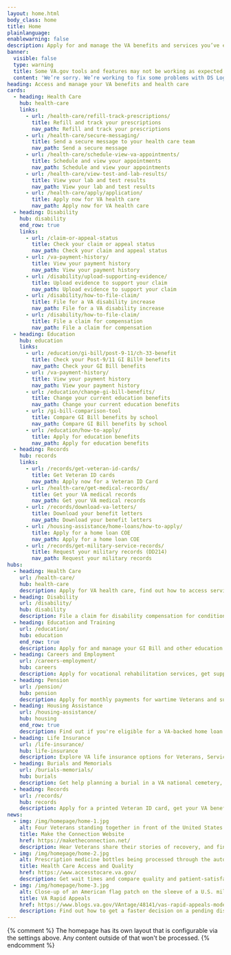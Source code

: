 ```yaml
---
layout: home.html
body_class: home
title: Home
plainlanguage:
enablewarning: false
description: Apply for and manage the VA benefits and services you’ve earned as a Veteran, Servicemember, or family member—like health care, disability, education, and more.
banner:
  visible: false
  type: warning
  title: Some VA.gov tools and features may not be working as expected
  content: 'We’re sorry. We’re working to fix some problems with DS Logon right now. Please check back later or call MyVA311 for help: <a href="tel:18446982311">1-844-698-2311</a>. If you have hearing loss, call TTY: 711.'
heading: Access and manage your VA benefits and health care
cards:
  - heading: Health Care
    hub: health-care
    links:
      - url: /health-care/refill-track-prescriptions/
        title: Refill and track your prescriptions
        nav_path: Refill and track your prescriptions
      - url: /health-care/secure-messaging/
        title: Send a secure message to your health care team
        nav_path: Send a secure message
      - url: /health-care/schedule-view-va-appointments/
        title: Schedule and view your appointments
        nav_path: Schedule and view your appointments
      - url: /health-care/view-test-and-lab-results/
        title: View your lab and test results
        nav_path: View your lab and test results
      - url: /health-care/apply/application/
        title: Apply now for VA health care
        nav_path: Apply now for VA health care
  - heading: Disability
    hub: disability
    end_row: true
    links:
      - url: /claim-or-appeal-status
        title: Check your claim or appeal status
        nav_path: Check your claim and appeal status
      - url: /va-payment-history/
        title: View your payment history
        nav_path: View your payment history
      - url: /disability/upload-supporting-evidence/
        title: Upload evidence to support your claim
        nav_path: Upload evidence to support your claim
      - url: /disability/how-to-file-claim/
        title: File for a VA disability increase
        nav_path: File for a VA disability increase
      - url: /disability/how-to-file-claim/
        title: File a claim for compensation
        nav_path: File a claim for compensation
  - heading: Education
    hub: education
    links:
      - url: /education/gi-bill/post-9-11/ch-33-benefit
        title: Check your Post-9/11 GI Bill® benefits
        nav_path: Check your GI Bill benefits
      - url: /va-payment-history/
        title: View your payment history
        nav_path: View your payment history
      - url: /education/change-gi-bill-benefits/
        title: Change your current education benefits
        nav_path: Change your current education benefits
      - url: /gi-bill-comparison-tool
        title: Compare GI Bill benefits by school
        nav_path: Compare GI Bill benefits by school
      - url: /education/how-to-apply/
        title: Apply for education benefits
        nav_path: Apply for education benefits
  - heading: Records
    hub: records
    links:
      - url: /records/get-veteran-id-cards/
        title: Get Veteran ID cards
        nav_path: Apply now for a Veteran ID Card
      - url: /health-care/get-medical-records/
        title: Get your VA medical records
        nav_path: Get your VA medical records
      - url: /records/download-va-letters/
        title: Download your benefit letters
        nav_path: Download your benefit letters
      - url: /housing-assistance/home-loans/how-to-apply/
        title: Apply for a home loan COE
        nav_path: Apply for a home loan COE
      - url: /records/get-military-service-records/
        title: Request your military records (DD214)
        nav_path: Request your military records
hubs:
  - heading: Health Care
    url: /health-care/
    hub: health-care
    description: Apply for VA health care, find out how to access services, and manage your health and benefits online.
  - heading: Disability
    url: /disability/
    hub: disability
    description: File a claim for disability compensation for conditions related to your military service, and manage your benefits over time.
  - heading: Education and Training
    url: /education/
    hub: education
    end_row: true
    description: Apply for and manage your GI Bill and other education benefits to help pay for college and training programs.
  - heading: Careers and Employment
    url: /careers-employment/
    hub: careers
    description: Apply for vocational rehabilitation services, get support for your Veteran-owned small business, and access other career resources.
  - heading: Pension
    url: /pension/
    hub: pension
    description: Apply for monthly payments for wartime Veterans and survivors with limited or no income who meet certain age and disability requirements.
  - heading: Housing Assistance
    url: /housing-assistance/
    hub: housing
    end_row: true
    description: Find out if you're eligible for a VA-backed home loan. If you have a service-connected disability, see if you qualify for a housing grant to help you live more independently.
  - heading: Life Insurance
    url: /life-insurance/
    hub: life-insurance
    description: Explore VA life insurance options for Veterans, Servicemembers, and families. Manage your policy online, file claims for benefits, and access helpful resources.
  - heading: Burials and Memorials
    url: /burials-memorials/
    hub: burials
    description: Get help planning a burial in a VA national cemetery, order a headstone or other memorial item to honor a Veteran's service, and apply for survivor and dependent benefits.
  - heading: Records
    url: /records/
    hub: records
    description: Apply for a printed Veteran ID card, get your VA benefit letters and medical records, and learn how to apply for a discharge upgrade.
news:
  - img: /img/homepage/home-1.jpg
    alt: Four Veterans standing together in front of the United States flag.
    title: Make the Connection Website
    href: https://maketheconnection.net/
    description: Hear Veterans share their stories of recovery, and find resources near you.
  - img: /img/homepage/home-2.jpg
    alt: Prescription medicine bottles being processed through the automated system at the VA Mail Order Pharmacy.
    title: Health Care Access and Quality
    href: https://www.accesstocare.va.gov/
    description: Get wait times and compare quality and patient-satisfaction data for VA health facilities.
  - img: /img/homepage/home-3.jpg
    alt: Close-up of an American flag patch on the sleeve of a U.S. military combat uniform.
    title: VA Rapid Appeals
    href: https://www.blogs.va.gov/VAntage/48141/vas-rapid-appeals-modernization-program-ramp-now-open-appeals/
    description: Find out how to get a faster decision on a pending disability compensation appeal through the VA Rapid Appeals Modernization Program (RAMP).
---
```

{% comment %}
  The homepage has its own layout that is configurable via the settings above. Any content outside of that won't be processed.
{% endcomment %}
